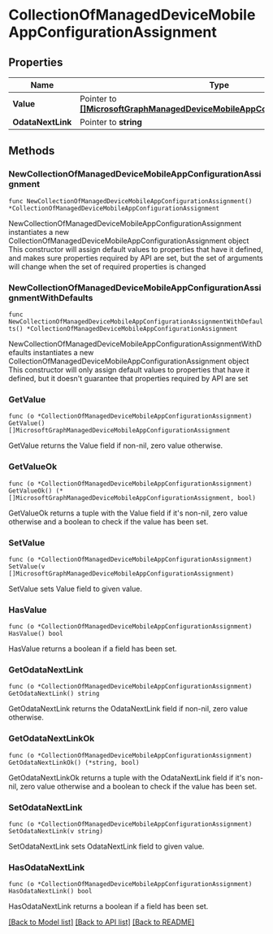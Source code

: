 # CollectionOfManagedDeviceMobileAppConfigurationAssignment

## Properties

Name | Type | Description | Notes
------------ | ------------- | ------------- | -------------
**Value** | Pointer to [**[]MicrosoftGraphManagedDeviceMobileAppConfigurationAssignment**](MicrosoftGraphManagedDeviceMobileAppConfigurationAssignment.md) |  | [optional] 
**OdataNextLink** | Pointer to **string** |  | [optional] 

## Methods

### NewCollectionOfManagedDeviceMobileAppConfigurationAssignment

`func NewCollectionOfManagedDeviceMobileAppConfigurationAssignment() *CollectionOfManagedDeviceMobileAppConfigurationAssignment`

NewCollectionOfManagedDeviceMobileAppConfigurationAssignment instantiates a new CollectionOfManagedDeviceMobileAppConfigurationAssignment object
This constructor will assign default values to properties that have it defined,
and makes sure properties required by API are set, but the set of arguments
will change when the set of required properties is changed

### NewCollectionOfManagedDeviceMobileAppConfigurationAssignmentWithDefaults

`func NewCollectionOfManagedDeviceMobileAppConfigurationAssignmentWithDefaults() *CollectionOfManagedDeviceMobileAppConfigurationAssignment`

NewCollectionOfManagedDeviceMobileAppConfigurationAssignmentWithDefaults instantiates a new CollectionOfManagedDeviceMobileAppConfigurationAssignment object
This constructor will only assign default values to properties that have it defined,
but it doesn't guarantee that properties required by API are set

### GetValue

`func (o *CollectionOfManagedDeviceMobileAppConfigurationAssignment) GetValue() []MicrosoftGraphManagedDeviceMobileAppConfigurationAssignment`

GetValue returns the Value field if non-nil, zero value otherwise.

### GetValueOk

`func (o *CollectionOfManagedDeviceMobileAppConfigurationAssignment) GetValueOk() (*[]MicrosoftGraphManagedDeviceMobileAppConfigurationAssignment, bool)`

GetValueOk returns a tuple with the Value field if it's non-nil, zero value otherwise
and a boolean to check if the value has been set.

### SetValue

`func (o *CollectionOfManagedDeviceMobileAppConfigurationAssignment) SetValue(v []MicrosoftGraphManagedDeviceMobileAppConfigurationAssignment)`

SetValue sets Value field to given value.

### HasValue

`func (o *CollectionOfManagedDeviceMobileAppConfigurationAssignment) HasValue() bool`

HasValue returns a boolean if a field has been set.

### GetOdataNextLink

`func (o *CollectionOfManagedDeviceMobileAppConfigurationAssignment) GetOdataNextLink() string`

GetOdataNextLink returns the OdataNextLink field if non-nil, zero value otherwise.

### GetOdataNextLinkOk

`func (o *CollectionOfManagedDeviceMobileAppConfigurationAssignment) GetOdataNextLinkOk() (*string, bool)`

GetOdataNextLinkOk returns a tuple with the OdataNextLink field if it's non-nil, zero value otherwise
and a boolean to check if the value has been set.

### SetOdataNextLink

`func (o *CollectionOfManagedDeviceMobileAppConfigurationAssignment) SetOdataNextLink(v string)`

SetOdataNextLink sets OdataNextLink field to given value.

### HasOdataNextLink

`func (o *CollectionOfManagedDeviceMobileAppConfigurationAssignment) HasOdataNextLink() bool`

HasOdataNextLink returns a boolean if a field has been set.


[[Back to Model list]](../README.md#documentation-for-models) [[Back to API list]](../README.md#documentation-for-api-endpoints) [[Back to README]](../README.md)



